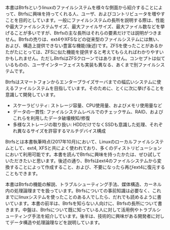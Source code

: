 本書はBtrfsというlinuxのファイルシステムを様々な側面から紹介することによって、Btrfsに興味を持ってくれる人、ユーザ、およびコントリビュータを増やすことを目的としています。一般にファイルシステムの長所を説明する際は、性能や最大ファイルシステムサイズ、最大ファイルサイズ、最大ファイル数などを挙げることが多いですが、Btrfsの主な長所はそれらの要素だけでは説明がつきません。Btrfsの売りは、ext4やXFSなどの従来型のファイルシステムには無い、および、構造上提供できない豊富な機能(後述)です。ZFSを使ったことがあるかたがたにとっては、ZFSに似た機能を提供すると考えてもらえればわかりやすいかもしれません。ただしBtrfsはZFSクローンではありません。コンセプトは似ているものの、ユーザインターフェイスも実装も異なる、あくまで別ファイルシステムです。

Btrfsはスマートフォンからエンタープライズサーバまでの幅広いシステムに使えるファイルシステムを目指しています。そのために、とくに次に挙げることを意識して開発しています。

- スケーラビリティ: ストレージ容量、CPU使用量、およびメモリ使用量など
- データの一貫性: ファイルシステムレベルでのチェックサム、RAID、およびこれらを利用したデータ破壊検知/修復
- 多様なストレージの取り扱い: HDDだけでなくSSDも意識した処理、それぞれ異なるサイズを許容するマルチデバイス構成

Btrfsとは本書執筆時点(2017年10月)において、Linuxのローカルファイルシステムとして、ext4, XFSと共によく使われており、多くのディストリビューションにおいて利用可能です。本書を読んでBtrfsに興味を持ったかたは、ぜひ試していただきたいと思います。後述の通り、Btrfsはext4のファイルシステムから変換することによって作成すること、および、不要になったら再びext4に復元することもできます。

本書はBtrfsの機能の解説、トラブルシューティング手法、媒体構造、カーネル内の処理論理までを扱っています。Btrfsについての事前知識は必要なく、これまでにlinuxシステムを使ったことのある人でしたら、だれでも読めるように書いています。本書の前半は、Btrfsを知らない人向けに、Btrfsの長所について書きます。中盤は、Btrfsについて既に知っている人に対して活用例やトラブルシューティング手法を紹介しています。後半は、技術的に興味がある開発者に対してデータ構造や処理論理などを説明しています。

